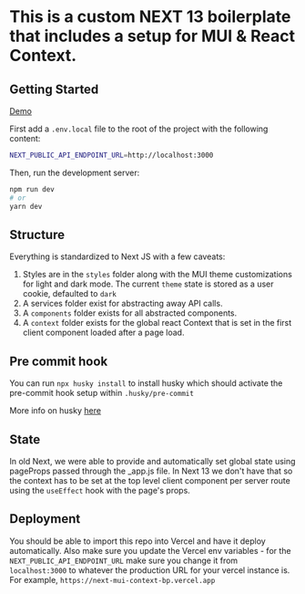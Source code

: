 # This is a custom NEXT 13 boilerplate that includes a setup for MUI & React Context.

## Getting Started

[Demo](https://next-mui-context-bp.vercel.app/)

First add a `.env.local` file to the root of the project with the following content:

```bash
NEXT_PUBLIC_API_ENDPOINT_URL=http://localhost:3000
```

Then, run the development server:

```bash
npm run dev
# or
yarn dev
```

## Structure

Everything is standardized to Next JS with a few caveats:

1. Styles are in the `styles` folder along with the MUI theme customizations for light and dark mode. The current `theme` state is stored as a user cookie, defaulted to `dark`
2. A services folder exist for abstracting away API calls.
3. A `components` folder exists for all abstracted components.
4. A `context` folder exists for the global react Context that is set in the first client component loaded after a page load.

## Pre commit hook

You can run `npx husky install` to install husky which should activate the pre-commit hook setup within `.husky/pre-commit`

More info on husky [here](https://typicode.github.io/husky/#/)

## State

In old Next, we were able to provide and automatically set global state using pageProps passed through the \_app.js file. In Next 13 we don't have that so the context has to be set at the top level client component per server route using the `useEffect` hook with the page's props.

## Deployment

You should be able to import this repo into Vercel and have it deploy automatically. Also make sure you update the Vercel env variables - for the `NEXT_PUBLIC_API_ENDPOINT_URL` make sure you change it from `localhost:3000` to whatever the production URL for your vercel instance is. For example, `https://next-mui-context-bp.vercel.app`
